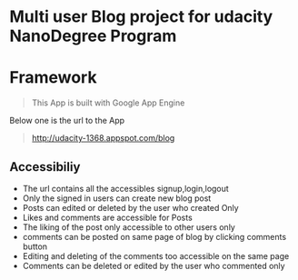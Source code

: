 # Multi user Blog project for udacity NanoDegree Program

# Framework
> This App is built with Google App Engine

Below one is the url to the App

> http://udacity-1368.appspot.com/blog

## Accessibiliy

- The url contains all the accessibles signup,login,logout
- Only the signed in users can create new blog post
- Posts can edited or deleted by the user who created Only
- Likes and comments are accessible for Posts
- The liking of the post only accessible to other users only
- comments can be posted on same page of blog by clicking comments button
- Editing and deleting of the comments too accessible on the same page
- Comments can be deleted or edited by the user who commented only


